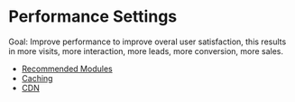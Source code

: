# Performance Settings

Goal: Improve performance to improve overal user satisfaction, this results in more visits, more interaction, more leads, more conversion, more sales.

* [Recommended Modules](recommended_modules_performance.md)
* [Caching](caching.md)
* [CDN](cdn.md)